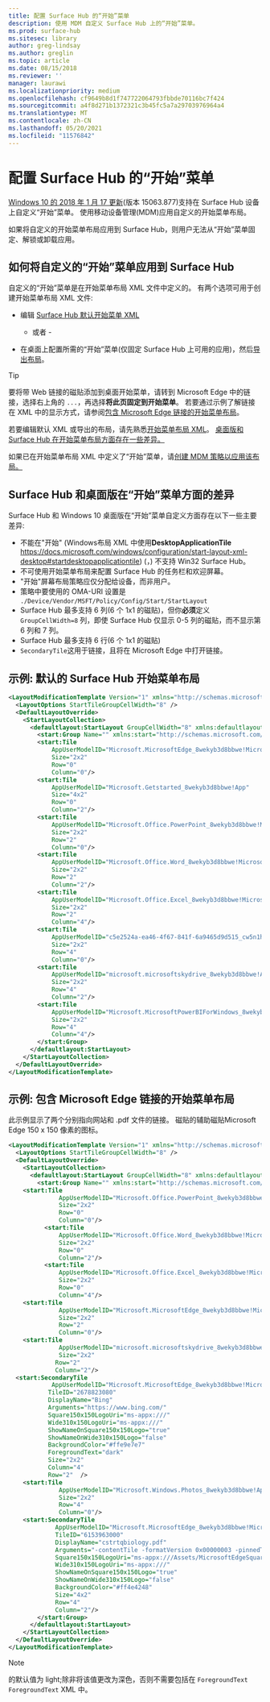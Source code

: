 ```yaml
---
title: 配置 Surface Hub 的“开始”菜单
description: 使用 MDM 自定义 Surface Hub 上的“开始”菜单。
ms.prod: surface-hub
ms.sitesec: library
author: greg-lindsay
ms.author: greglin
ms.topic: article
ms.date: 08/15/2018
ms.reviewer: ''
manager: laurawi
ms.localizationpriority: medium
ms.openlocfilehash: cf9649b8d1f747722064793fbbde70116bc7f424
ms.sourcegitcommit: a4f8d271b1372321c3b45fc5a7a29703976964a4
ms.translationtype: MT
ms.contentlocale: zh-CN
ms.lasthandoff: 05/20/2021
ms.locfileid: "11576842"
---
```

# <a name="configure-surface-hub-start-menu"></a>配置 Surface Hub 的“开始”菜单

[Windows 10 的 2018 年 1 月 17 更新](https://support.microsoft.com/help/4057144)(版本 15063.877)支持在 Surface Hub 设备上自定义“开始”菜单。 使用移动设备管理(MDM)应用自定义的开始菜单布局。

如果将自定义的开始菜单布局应用到 Surface Hub，则用户无法从“开始”菜单固定、解锁或卸载应用。 

## <a name="how-to-apply-a-customized-start-menu-to-surface-hub"></a>如何将自定义的“开始”菜单应用到 Surface Hub

自定义的“开始”菜单是在开始菜单布局 XML 文件中定义的。 有两个选项可用于创建开始菜单布局 XML 文件:

- 编辑 [Surface Hub 默认开始菜单 XML](#default)

    - 或者 -

- 在桌面上配置所需的“开始”菜单(仅固定 Surface Hub 上可用的应用)，然后[导出布局](https://docs.microsoft.com/windows/configuration/customize-and-export-start-layout#export-the-start-layout)。

>[!TIP]
>要将带 Web 链接的磁贴添加到桌面开始菜单，请转到 Microsoft Edge 中的链接，选择右上角的 `...`，再选择**将此页固定到开始菜单**。 若要通过示例了解链接在 XML 中的显示方式，请参阅[包含 Microsoft Edge 链接的开始菜单布局](#edge)。

若要编辑默认 XML 或导出的布局，请先熟悉[开始菜单布局 XML](https://docs.microsoft.com/windows/configuration/start-layout-xml-desktop)。 [桌面版和 Surface Hub 在开始菜单布局方面存在一些差异。](#differences)

如果已在开始菜单布局 XML 中定义了“开始”菜单，请[创建 MDM 策略以应用该布局。](https://docs.microsoft.com/windows/configuration/customize-windows-10-start-screens-by-using-mobile-device-management#a-href-idbkmk-domaingpodeploymentacreate-a-policy-for-your-customized-start-layout)

<span id="differences" />

## <a name="differences-between-surface-hub-and-desktop-start-menu"></a>Surface Hub 和桌面版在“开始”菜单方面的差异

Surface Hub 和 Windows 10 桌面版在“开始”菜单自定义方面存在以下一些主要差异:

- 不能在"开始" (Windows布局 XML 中使用**DesktopApplicationTile** https://docs.microsoft.com/windows/configuration/start-layout-xml-desktop#startdesktopapplicationtile) (，) 不支持 Win32 Surface Hub。
- 不可使用开始菜单布局来配置 Surface Hub 的任务栏和欢迎屏幕。  
- "开始"屏幕布局策略应仅分配给设备，而非用户。
- 策略中要使用的 OMA-URI 设置是 `./Device/Vendor/MSFT/Policy/Config/Start/StartLayout`
- Surface Hub 最多支持 6 列(6 个 1x1 的磁贴)，但你**必须**定义 `GroupCellWidth=8` 列，即使 Surface Hub 仅显示 0-5 列的磁贴，而不显示第 6 列和 7 列。
- Surface Hub 最多支持 6 行(6 个 1x1 的磁贴)
- `SecondaryTile`这用于链接，且将在 Microsoft Edge 中打开链接。


<span id="default" />

## <a name="example-default-surface-hub-start-layout"></a>示例: 默认的 Surface Hub 开始菜单布局

```xml
<LayoutModificationTemplate Version="1" xmlns="http://schemas.microsoft.com/Start/2014/LayoutModification">
  <LayoutOptions StartTileGroupCellWidth="8" />
  <DefaultLayoutOverride>
    <StartLayoutCollection>
      <defaultlayout:StartLayout GroupCellWidth="8" xmlns:defaultlayout="http://schemas.microsoft.com/Start/2014/FullDefaultLayout">
        <start:Group Name="" xmlns:start="http://schemas.microsoft.com/Start/2014/StartLayout">
        <start:Tile
            AppUserModelID="Microsoft.MicrosoftEdge_8wekyb3d8bbwe!MicrosoftEdge"
            Size="2x2"
            Row="0"
            Column="0"/>
        <start:Tile
            AppUserModelID="Microsoft.Getstarted_8wekyb3d8bbwe!App"
            Size="4x2"
            Row="0"
            Column="2"/>
        <start:Tile
            AppUserModelID="Microsoft.Office.PowerPoint_8wekyb3d8bbwe!Microsoft.pptim"
            Size="2x2"
            Row="2"
            Column="0"/>
        <start:Tile
            AppUserModelID="Microsoft.Office.Word_8wekyb3d8bbwe!Microsoft.Word"
            Size="2x2"
            Row="2"
            Column="2"/>
        <start:Tile
            AppUserModelID="Microsoft.Office.Excel_8wekyb3d8bbwe!Microsoft.Excel"
            Size="2x2"
            Row="2"
            Column="4"/>
        <start:Tile
            AppUserModelID="c5e2524a-ea46-4f67-841f-6a9465d9d515_cw5n1h2txyewy!App"
            Size="2x2"
            Row="4"
            Column="0"/>
        <start:Tile
            AppUserModelID="microsoft.microsoftskydrive_8wekyb3d8bbwe!App"
            Size="2x2"
            Row="4"
            Column="2"/>
        <start:Tile
            AppUserModelID="Microsoft.MicrosoftPowerBIForWindows_8wekyb3d8bbwe!Microsoft.MicrosoftPowerBIForWindows"
            Size="2x2"
            Row="4"
            Column="4"/>
        </start:Group>
      </defaultlayout:StartLayout>
    </StartLayoutCollection>
  </DefaultLayoutOverride>
</LayoutModificationTemplate>
```

<span id="edge" />

## <a name="example-start-layout-that-includes-a-microsoft-edge-link"></a>示例: 包含 Microsoft Edge 链接的开始菜单布局

此示例显示了两个分别指向网站和 .pdf 文件的链接。 磁贴的辅助磁贴Microsoft Edge 150 x 150 像素的图标。

```xml
<LayoutModificationTemplate Version="1" xmlns="http://schemas.microsoft.com/Start/2014/LayoutModification">
  <LayoutOptions StartTileGroupCellWidth="8" />
  <DefaultLayoutOverride>
    <StartLayoutCollection>
      <defaultlayout:StartLayout GroupCellWidth="8" xmlns:defaultlayout="http://schemas.microsoft.com/Start/2014/FullDefaultLayout">
        <start:Group Name="" xmlns:start="http://schemas.microsoft.com/Start/2014/StartLayout">
    <start:Tile
              AppUserModelID="Microsoft.Office.PowerPoint_8wekyb3d8bbwe!Microsoft.pptim"
              Size="2x2"
              Row="0"
              Column="0"/>
          <start:Tile
              AppUserModelID="Microsoft.Office.Word_8wekyb3d8bbwe!Microsoft.Word"
              Size="2x2"
              Row="0"
              Column="2"/>
          <start:Tile
              AppUserModelID="Microsoft.Office.Excel_8wekyb3d8bbwe!Microsoft.Excel"
              Size="2x2"
              Row="0"
              Column="4"/>
    <start:Tile
              AppUserModelID="Microsoft.MicrosoftEdge_8wekyb3d8bbwe!MicrosoftEdge"
              Size="2x2"
              Row="2"
              Column="0"/>
    <start:Tile
              AppUserModelID="microsoft.microsoftskydrive_8wekyb3d8bbwe!App"
              Size="2x2" 
             Row="2"
             Column="2"/>   
  <start:SecondaryTile
            AppUserModelID="Microsoft.MicrosoftEdge_8wekyb3d8bbwe!MicrosoftEdge"
           TileID="2678823080"
           DisplayName="Bing"
           Arguments="https://www.bing.com/"
           Square150x150LogoUri="ms-appx:///"
           Wide310x150LogoUri="ms-appx:///"
           ShowNameOnSquare150x150Logo="true"
           ShowNameOnWide310x150Logo="false"
           BackgroundColor="#ffe9e7e7"
           ForegroundText="dark"
           Size="2x2"
           Column="4"
           Row="2"  />
    <start:Tile
              AppUserModelID="Microsoft.Windows.Photos_8wekyb3d8bbwe!App"
              Size="2x2"
              Row="4"
              Column="0"/>
    <start:SecondaryTile
             AppUserModelID="Microsoft.MicrosoftEdge_8wekyb3d8bbwe!MicrosoftEdge"
             TileID="6153963000"
             DisplayName="cstrtqbiology.pdf"
             Arguments="-contentTile -formatVersion 0x00000003 -pinnedTimeLow 0x45b7376e -pinnedTimeHigh 0x01d2356c -securityFlags 0x00000000 -tileType 0x00000000 -url 0x0000003a https://www.ada.gov/regs2010/2010ADAStandards/Guidance_2010ADAStandards.pdf"
             Square150x150LogoUri="ms-appx:///Assets/MicrosoftEdgeSquare150x150.png"
             Wide310x150LogoUri="ms-appx:///" 
             ShowNameOnSquare150x150Logo="true"
             ShowNameOnWide310x150Logo="false"
             BackgroundColor="#ff4e4248"
             Size="4x2" 
             Row="4"
             Column="2"/>
        </start:Group>
      </defaultlayout:StartLayout>
    </StartLayoutCollection>
  </DefaultLayoutOverride>
</LayoutModificationTemplate>
```

>[!NOTE]
>的默认值为 light;除非将该值更改为深色，否则不需要包括在 `ForegroundText` `ForegroundText` XML 中。
